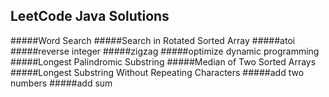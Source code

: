## LeetCode Java Solutions ##

#####Word Search
#####Search in Rotated Sorted Array
#####atoi
#####reverse integer
#####zigzag
#####optimize dynamic programming
#####Longest Palindromic Substring
#####Median of Two Sorted Arrays
#####Longest Substring Without Repeating Characters
#####add two numbers
#####add sum